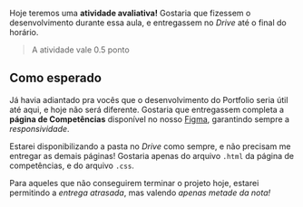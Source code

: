 
Hoje teremos uma **atividade avaliativa!** Gostaria que fizessem o desenvolvimento durante essa aula, e entregassem no *Drive* até o final do horário.

> A atividade vale 0.5 ponto

## Como esperado

Já havia adiantado pra vocês que o desenvolvimento do Portfolio seria útil até aqui, e hoje não será diferente. Gostaria que entregassem completa a **página de Competências** disponível no nosso [Figma](https://www.figma.com/design/11GIKTVibQbp52U5lrzcIa/Portfolio-v2?node-id=0-1&t=qxtgEdn1lgRz09jv-1), garantindo sempre a *responsividade*.

Estarei disponibilizando a pasta no *Drive* como sempre, e não precisam me entregar as demais páginas! Gostaria apenas do arquivo `.html` da página de competências, e do arquivo `.css`.

Para aqueles que não conseguirem terminar o projeto hoje, estarei permitindo a *entrega atrasada*, mas valendo *apenas metade da nota!*
